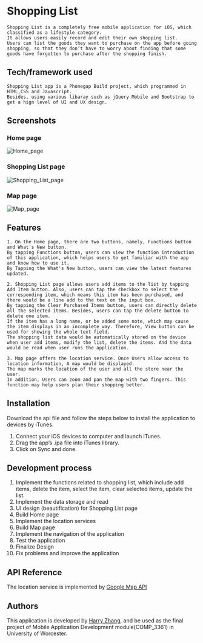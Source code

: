# Shopping List
	Shopping List is a completely free mobile application for iOS, which classified as a lifestyle category. 
    It allows users easily record and edit their own shopping list. 
    Users can list the goods they want to purchase on the app before going shopping, so that they don’t have to worry about finding that some goods have forgotten to purchase after the shopping finish.

## Tech/framework used
	Shopping List app is a Phonegap Build project, which programmed in HTML,CSS and Javascript. 
    Besides, using various libaray such as jQuery Mobile and Bootstrap to get a hign level of UI and UX design.

## Screenshots
### Home page
![Home_page](./www/img/1.png)

### Shopping List page
![Shopping_List_page](./www/img/2.png)

### Map page
![Map_page](./www/img/3.png)

## Features
	1. On the Home page, there are two buttons, namely, Functions button and What's New button. 
	By tapping Functions button, users can view the function introduction of this application, which helps users to get familiar with the app and know how to use it. 
	By Tapping the What's New button, users can view the latest features updated. 
	
	2. Shopping List page allows users add items to the list by tapping Add Item button. Also, users can tap the checkbox to select the corresponding item, which means this item has been purchased, and there would be a line add to the text on the input box. 
	By tapping the Clear Purchased Items button, users can directly delete all the selected items. Besides, users can tap the delete button to delete one item.  
	If the item has a long name, or be added some note, which may cause the item displays in an incomplete way. Therefore, View button can be used for showing the whole text field. 
	The shopping list data would be automatically stored on the device when user add items, modify the list, delete the items. And the data would be read when user runs the application.
	
	3. Map page offers the location service. Once Users allow access to location information, A map would be displayed. 
	The map marks the location of the user and all the store near the user. 
	In addition, Users can zoom and pan the map with two fingers. This function may help users plan their shopping better.

## Installation
Download the api file and follow the steps below to install the application to devices by iTunes.

1. Connect your iOS devices to computer and launch iTunes.
2. Drag the app’s .ipa file into iTunes library.
3. Click on Sync and done.

## Development process

1.	Implement the functions related to shopping list, which include add items, delete the item, select the item, clear selected items, update the list.
2.	Implement the data storage and read
3.	UI design (beautification) for Shopping List page
4.	Build Home page
5.	Implement the location services
6.	Build Map page
7.	Implement the navigation of the application
8.	Test the application
9.	Finalize Design
10.	Fix problems and improve the application

## API Reference
The location service is implemented by [Google Map API](https://cloud.google.com/maps-platform/)

## Authors
This application is developed by [Harry Zhang](https://en.wikipedia.org/wiki/C_Sharp_%28programming_language%29), and be used as the final project of Mobile Application Development module(COMP_3361) in University of Worcester.

